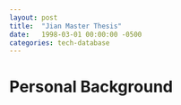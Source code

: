 ```yaml
---
layout: post
title:  "Jian Master Thesis"
date:   1998-03-01 00:00:00 -0500
categories: tech-database
---
```


# Personal Background
